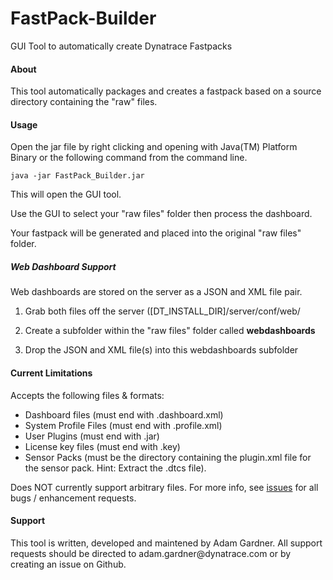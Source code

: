 # FastPack-Builder
GUI Tool to automatically create Dynatrace Fastpacks

<h4>About</h4>
This tool automatically packages and creates a fastpack based on a source directory containing the "raw" files.


<h4>Usage</h4>
Open the jar file by right clicking and opening with Java(TM) Platform Binary or the following command from the command line.

    java -jar FastPack_Builder.jar

This will open the GUI tool.

Use the GUI to select your "raw files" folder then process the dashboard.

Your fastpack will be generated and placed into the original "raw files" folder.

<h5>Web Dashboard Support</h5>
Web dashboards are stored on the server as a JSON and XML file pair.

1. Grab both files off the server ([DT_INSTALL_DIR]/server/conf/web/

2. Create a subfolder within the "raw files" folder called **webdashboards**

3. Drop the JSON and XML file(s) into this webdashboards subfolder

<h4>Current Limitations</h4>
Accepts the following files & formats:

- Dashboard files (must end with .dashboard.xml)
- System Profile Files (must end with .profile.xml)
- User Plugins (must end with .jar)
- License key files (must end with .key)
- Sensor Packs (must be the directory containing the plugin.xml file for the sensor pack. Hint: Extract the .dtcs file).

Does NOT currently support arbitrary files.
For more info, see [issues](https://github.com/Dynatrace-Adam-Gardner/FastPack-Builder/issues) for all bugs / enhancement requests.

<h4>Support</h4>
This tool is written, developed and maintened by Adam Gardner.
All support requests should be directed to adam.gardner@dynatrace.com or by creating an issue on Github.
